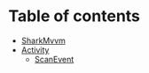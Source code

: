 # Table of contents

* [SharkMvvm](README.md)
* [Activity](activity/README.md)
  * [ScanEvent](activity/scanevent.md)

